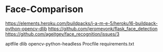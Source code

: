 # Face-Comparison

https://elements.heroku.com/buildpacks/j-a-m-e-5/heroku16-buildpack-python-opencv-dlib
https://github.com/jeromevonk/flask_face_detection
https://github.com/ageitgey/face_recognition/issues/3

aptfile
dlib
opencv-python-headless
Procfile
requirements.txt

